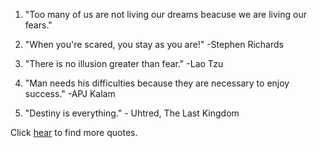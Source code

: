 1) "Too many of us are not living our dreams beacuse we are living our fears."

2) "When you're scared, you stay as you are!" -Stephen Richards

3) "There is no illusion greater than fear." -Lao Tzu

4) "Man needs his difficulties because they are necessary to enjoy success." -APJ Kalam

5) "Destiny is everything." - Uhtred, The Last Kingdom

Click [hear](https://www.goodreads.com/quotes/tag/overcoming-fear) to find more quotes.
